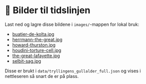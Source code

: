 # 📸 Bilder til tidslinjen

Last ned og lagre disse bildene i `images/`-mappen for lokal bruk:

- [buatier-de-kolta.jpg](https://upload.wikimedia.org/wikipedia/commons/5/58/Buatier_de_Kolta_Vanishing_Lady.jpg)
- [herrmann-the-great.jpg](https://upload.wikimedia.org/wikipedia/commons/9/9c/Alexander_Herrmann.jpg)
- [howard-thurston.jpg](https://upload.wikimedia.org/wikipedia/commons/7/76/Howard_Thurston_the_magician_poster.jpg)
- [houdini-torture-cell.jpg](https://upload.wikimedia.org/wikipedia/commons/4/4b/Houdini_water_torture_cell_poster.jpg)
- [the-great-lafayette.jpg](https://upload.wikimedia.org/wikipedia/commons/f/f2/Great_Lafayette_portrait.jpg)
- [selbit-sag.jpg](https://upload.wikimedia.org/wikipedia/commons/f/f4/P._T._Selbit.png)

Disse er brukt i `data/tryllingens_gullalder_full.json` og vises i nettleseren så snart de er på plass.